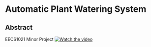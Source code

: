 # Automatic Plant Watering System
## Abstract
EECS1021 Minor Project
[![Watch the video](https://img.youtube.com/vi/bswPFrmraFw/0.jpg)](https://www.youtube.com/watch?v=bswPFrmraFw)
